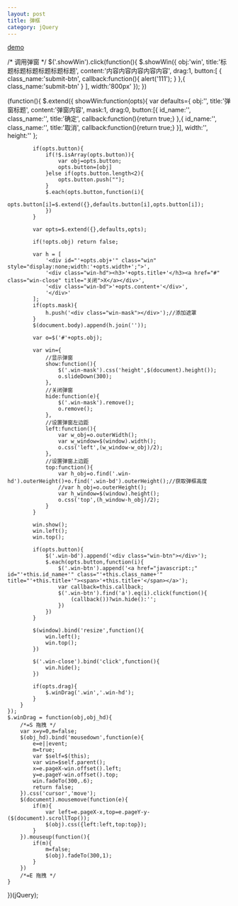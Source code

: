 ```yaml
---
layout: post
title: 弹框
category: jQuery
---
```


[demo](http://f2es.net/demo/show_window.html)

/* 调用弹窗 */
$('.showWin').click(function(){
    $.showWin({
        obj:'win',
        title:'标题标题标题标题标题标题',
        content:'内容内容内容内容内容',
        drag:1,
        button:[
        {
            class_name:'submit-btn',
            callback:function(){
                alert('111');
            }
        },{
            class_name:'submit-btn'
        }
        ],
        width:'800px'
    });
})

(function(){
    $.extend({
        showWin:function(opts){
            var defaults={
                obj:'',
                title:'弹窗标题',
                content:'弹窗内容',
                mask:1,
                drag:0,
                button:[{
                    id_name:'',
                    class_name:'',
                    title:'确定',
                    callback:function(){return true;}
                },{
                    id_name:'',
                    class_name:'',
                    title:'取消',
                    callback:function(){return true;}
                }],
                width:'',
                height:''
            };

            if(opts.button){
                if(!$.isArray(opts.button)){
                    var obj=opts.button;
                    opts.button=[obj]
                }else if(opts.button.length<2){
                    opts.button.push("");
                }
                $.each(opts.button,function(i){
                    opts.button[i]=$.extend({},defaults.button[i],opts.button[i]);
                })
            }

            var opts=$.extend({},defaults,opts);
            
            if(!opts.obj) return false;

            var h = [
                '<div id="'+opts.obj+'" class="win" style="display:none;width:'+opts.width+';">',
                '<div class="win-hd"><h3>'+opts.title+'</h3><a href="#" class="win-close" title="关闭">X</a></div>',
                '<div class="win-bd">'+opts.content+'</div>',
                '</div>'
            ];
            if(opts.mask){
                h.push('<div class="win-mask"></div>');//添加遮罩
            }
            $(document.body).append(h.join(''));
            
            var o=$('#'+opts.obj);
            
            var win={
                //显示弹窗
                show:function(){
                    $('.win-mask').css('height',$(document).height());
                    o.slideDown(300);
                },
                //关闭弹窗
                hide:function(e){
                    $('.win-mask').remove();
                    o.remove();
                },
                //设置弹窗左边距
                left:function(){
                    var w_obj=o.outerWidth();
                    var w_window=$(window).width();
                    o.css('left',(w_window-w_obj)/2);
                },
                //设置弹窗上边距
                top:function(){
                    var h_obj=o.find('.win-hd').outerHeight()+o.find('.win-bd').outerHeight();//获取弹框高度
                    //var h_obj=o.outerHeight();
                    var h_window=$(window).height();
                    o.css('top',(h_window-h_obj)/2);
                }
            }
            
            win.show();
            win.left();
            win.top();

            if(opts.button){
                $('.win-bd').append('<div class="win-btn"></div>');
                $.each(opts.button,function(i){
                    $('.win-btn').append('<a href="javascript:;" id="'+this.id_name+'" class="'+this.class_name+'" title="'+this.title+'"><span>'+this.title+'</span></a>');
                    var callback=this.callback;
                    $('.win-btn').find('a').eq(i).click(function(){
                        (callback())?win.hide():'';
                    })
                })
            }
            
            $(window).bind('resize',function(){
                win.left();
                win.top();
            })
            
            $('.win-close').bind('click',function(){
                win.hide();
            })

            if(opts.drag){
                $.winDrag('.win','.win-hd');    
            }
        }
    });
    $.winDrag = function(obj,obj_hd){
        /*=S 拖拽 */
        var x=y=0,m=false;
        $(obj_hd).bind('mousedown',function(e){
            e=e||event;
            m=true;
            var $self=$(this);
            var win=$self.parent();
            x=e.pageX-win.offset().left;
            y=e.pageY-win.offset().top;
            win.fadeTo(300,.6);
            return false;
        }).css('cursor','move');
        $(document).mousemove(function(e){
            if(m){
                var left=e.pageX-x,top=e.pageY-y-($(document).scrollTop());
                $(obj).css({left:left,top:top});
            }
        }).mouseup(function(){
            if(m){
                m=false;
                $(obj).fadeTo(300,1);
            }
        })
        /*=E 拖拽 */
    }
})(jQuery);
